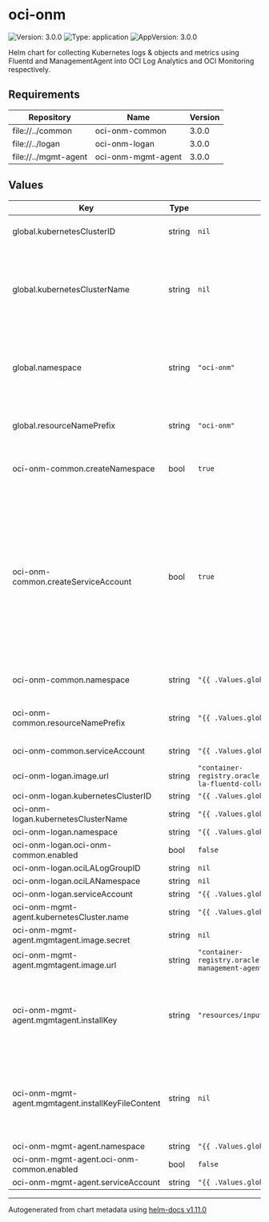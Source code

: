 # oci-onm

![Version: 3.0.0](https://img.shields.io/badge/Version-3.0.0-informational?style=flat-square) ![Type: application](https://img.shields.io/badge/Type-application-informational?style=flat-square) ![AppVersion: 3.0.0](https://img.shields.io/badge/AppVersion-3.0.0-informational?style=flat-square)

Helm chart for collecting Kubernetes logs & objects and metrics using Fluentd and ManagementAgent into OCI Log Analytics and OCI Monitoring respectively.

## Requirements

| Repository | Name | Version |
|------------|------|---------|
| file://../common | oci-onm-common | 3.0.0 |
| file://../logan | oci-onm-logan | 3.0.0 |
| file://../mgmt-agent | oci-onm-mgmt-agent | 3.0.0 |

## Values

| Key | Type | Default | Description |
|-----|------|---------|-------------|
| global.kubernetesClusterID | string | `nil` | OKE OCID for an OKE cluster or an unique ID for other Kubernetes clusters. |
| global.kubernetesClusterName | string | `nil` | Provide a unique name for the cluster. This would help uniquely identifying the logs and metrics data at OCI Log Analytics and OCI Monitoring respectivelt, when moitoring multiple clustersa |
| global.namespace | string | `"oci-onm"` | Kubernetes Namespace in which the resources to be created. Set oci-kubernetes-monitoring-common:createNamespace set to true, if the namespace doesn't exist. |
| global.resourceNamePrefix | string | `"oci-onm"` | Prefix to be attached to resources created through this chart. Not all resources may have this prefix. |
| oci-onm-common.createNamespace | bool | `true` | If createNamespace is set to true, it tries to create the namespace defined in 'namespace' variable. |
| oci-onm-common.createServiceAccount | bool | `true` | By default, a cluster role, cluster role binding and serviceaccount will be created for the monitoring pods to be able to (readonly) access various objects within the cluster, to support collection of various telemetry data. You may set this to false and provide your own serviceaccount which has the necessary cluster role(s) binded to it. Refer, README for the cluster role definition and other details. |
| oci-onm-common.namespace | string | `"{{ .Values.global.namespace }}"` | Kubernetes Namespace in which the serviceaccount to be created. |
| oci-onm-common.resourceNamePrefix | string | `"{{ .Values.global.resourceNamePrefix }}"` | Prefix to be attached to resources created through this chart. Not all resources may have this prefix. |
| oci-onm-common.serviceAccount | string | `"{{ .Values.global.resourceNamePrefix }}"` | Name of the Kubernetes ServiceAccount |
| oci-onm-logan.image.url | string | `"container-registry.oracle.com/oci_observability_management/oci-la-fluentd-collector:1.1.0"` |  |
| oci-onm-logan.kubernetesClusterID | string | `"{{ .Values.global.kubernetesClusterID }}"` |  |
| oci-onm-logan.kubernetesClusterName | string | `"{{ .Values.global.kubernetesClusterName }}"` |  |
| oci-onm-logan.namespace | string | `"{{ .Values.global.namespace }}"` |  |
| oci-onm-logan.oci-onm-common.enabled | bool | `false` |  |
| oci-onm-logan.ociLALogGroupID | string | `nil` |  |
| oci-onm-logan.ociLANamespace | string | `nil` |  |
| oci-onm-logan.serviceAccount | string | `"{{ .Values.global.resourceNamePrefix }}"` |  |
| oci-onm-mgmt-agent.kubernetesCluster.name | string | `"{{ .Values.global.kubernetesClusterName }}"` |  |
| oci-onm-mgmt-agent.mgmtagent.image.secret | string | `nil` |  |
| oci-onm-mgmt-agent.mgmtagent.image.url | string | `"container-registry.oracle.com/oci_observability_management/oci-management-agent:1.3.0"` |  |
| oci-onm-mgmt-agent.mgmtagent.installKey | string | `"resources/input.rsp"` | Copy the downloaded Management Agent Install Key file under root helm directory as resources/input.rsp . Provide either installKeyFileContent or installKey as an install key |
| oci-onm-mgmt-agent.mgmtagent.installKeyFileContent | string | `nil` | Provide the base64 encoded content of the Management Agent Install Key file (e.g. `cat input.rsp \| base64 -w 0`). Provide either installKeyFileContent or installKey as an install key |
| oci-onm-mgmt-agent.namespace | string | `"{{ .Values.global.namespace }}"` |  |
| oci-onm-mgmt-agent.oci-onm-common.enabled | bool | `false` |  |
| oci-onm-mgmt-agent.serviceAccount | string | `"{{ .Values.global.resourceNamePrefix }}"` |  |

----------------------------------------------
Autogenerated from chart metadata using [helm-docs v1.11.0](https://github.com/norwoodj/helm-docs/releases/v1.11.0)
